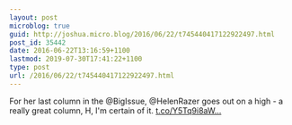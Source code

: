 ```yaml
---
layout: post
microblog: true
guid: http://joshua.micro.blog/2016/06/22/t745440417122922497.html
post_id: 35442
date: 2016-06-22T13:16:59+1100
lastmod: 2019-07-30T17:41:22+1100
type: post
url: /2016/06/22/t745440417122922497.html
---
```

For her last column in the @BigIssue, @HelenRazer goes out on a high - a really great column, H, I'm certain of it. [t.co/Y5Tq9i8aW...](https://t.co/Y5Tq9i8aWE)
